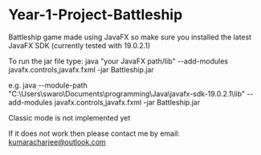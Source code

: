 # Year-1-Project-Battleship
Battleship game made using JavaFX so make sure you installed the latest JavaFX SDK (currently tested with 19.0.2.1)

To run the jar file type:
java "your JavaFX path/lib" --add-modules javafx.controls,javafx.fxml -jar Battleship.jar

e.g. java --module-path "C:\Users\swaro\Documents\programming\Java\javafx-sdk-19.0.2.1\lib" --add-modules javafx.controls,javafx.fxml -jar Battleship.jar

Classic mode is not implemented yet

If it does not work then please contact me by email: kumaracharjee@outlook.com
